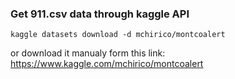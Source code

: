 ### Get 911.csv data through kaggle API 
```
kaggle datasets download -d mchirico/montcoalert
```
or download it manualy form this link: https://www.kaggle.com/mchirico/montcoalert
